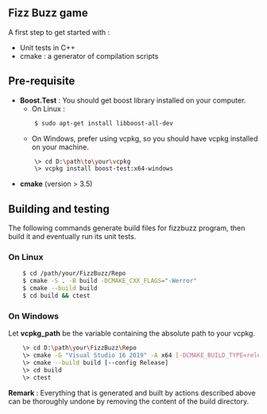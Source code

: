 ## Fizz Buzz game
A first step to get started with :

- Unit tests in C++
- cmake : a generator of compilation scripts


## Pre-requisite

- **Boost.Test** : You should get boost library installed on your computer.
	- On Linux :
	``` bash
		$ sudo apt-get install libboost-all-dev
	```
	- On Windows, prefer using vcpkg, so you should have vcpkg installed on your machine.
	``` bash
		\> cd D:\path\to\your\vcpkg
		\> vcpkg install boost-test:x64-windows
	```
- **cmake** (version > 3.5)
	
## Building and testing
The following commands generate build files for fizzbuzz program, then build it and eventually run its unit tests.
### On Linux
``` bash
	$ cd /path/your/FizzBuzz/Repo
	$ cmake -S . -B build -DCMAKE_CXX_FLAGS="-Werror"
	$ cmake --build build
	$ cd build && ctest
```
### On Windows
Let **vcpkg_path** be the variable containing the absolute path to your vcpkg.
``` bash
	\> cd D:\path\your\FizzBuzz\Repo
	\> cmake -G "Visual Studio 16 2019" -A x64 [-DCMAKE_BUILD_TYPE=release] -DCMAKE_TOOLCHAIN_FILE=${vcpkg_path}/scripts/buildsystems/vcpkg.cmake . -B build
	\> cmake --build build [--config Release]
	\> cd build
	\> ctest
```

**Remark** : Everything that is generated and built by actions described above can be thoroughly undone by removing the content of the build directory.